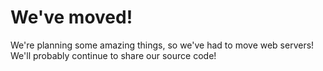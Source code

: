 # We've moved!
We're planning some amazing things, so we've had to move web servers!
We'll probably continue to share our source code!
